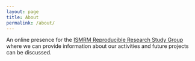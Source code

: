 ```yaml
---
layout: page
title: About
permalink: /about/
---
```


An online presence for the [ISMRM Reproducible Research Study Group](https://www.ismrm.org/study-groups/reproducible-research/) where we can provide information about our activities and future projects can be discussed.

